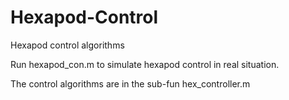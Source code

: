 # Hexapod-Control
Hexapod control algorithms

Run hexapod_con.m to simulate hexapod control in real situation.

The control algorithms are in the sub-fun hex_controller.m



